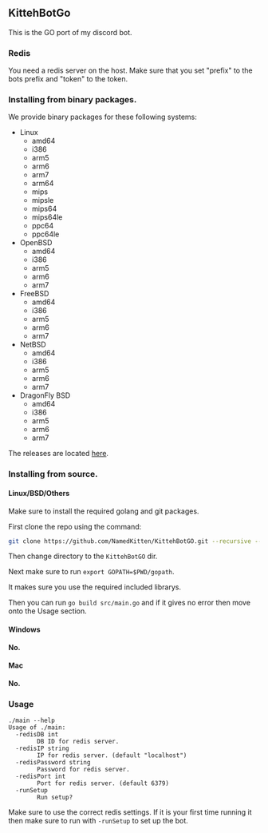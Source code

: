 ## KittehBotGo

This is the GO port of my discord bot.

### Redis

You need a redis server on the host.
Make sure that you set "prefix" to the bots prefix and "token" to the token.

### Installing from binary packages.

We provide binary packages for these following systems:

- Linux
    - amd64
    - i386
    - arm5
    - arm6
    - arm7
    - arm64
    - mips
    - mipsle
    - mips64
    - mips64le
    - ppc64
    - ppc64le
- OpenBSD
    - amd64
    - i386
    - arm5
    - arm6
    - arm7
- FreeBSD
    - amd64
    - i386
    - arm5
    - arm6
    - arm7
- NetBSD
    - amd64
    - i386
    - arm5
    - arm6
    - arm7
- DragonFly BSD
    - amd64
    - i386
    - arm5
    - arm6
    - arm7

The releases are located [here](https://github.com/NamedKitten/KittehBotGo/releases).

### Installing from source.

#### Linux/BSD/Others

Make sure to install the required golang and git packages.

First clone the repo using the command:

```sh
git clone https://github.com/NamedKitten/KittehBotGO.git --recursive --recurse-submodules
```

Then change directory to the `KittehBotGO` dir.

Next make sure to run `export GOPATH=$PWD/gopath`.

It makes sure you use the required included librarys.

Then you can run `go build src/main.go` and if it gives no error then move onto the Usage section.

#### Windows

**No.**

#### Mac

**No.**

### Usage

```
./main --help
Usage of ./main:
  -redisDB int
    	DB ID for redis server.
  -redisIP string
    	IP for redis server. (default "localhost")
  -redisPassword string
    	Password for redis server.
  -redisPort int
    	Port for redis server. (default 6379)
  -runSetup
    	Run setup?
```

Make sure to use the correct redis settings.
If it is your first time running it then make sure to run with `-runSetup` to set up the bot.
